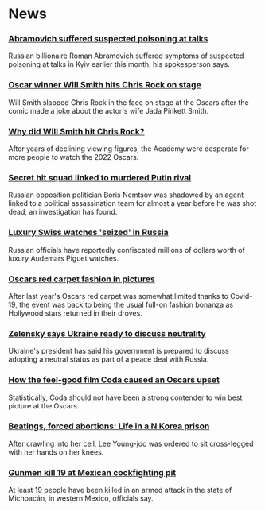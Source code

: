 # News
### [Abramovich suffered suspected poisoning at talks](https://www.bbc.com/news/world-europe-60904676)
Russian billionaire Roman Abramovich suffered symptoms of suspected poisoning at talks in Kyiv earlier this month, his spokesperson says.
### [Oscar winner Will Smith hits Chris Rock on stage](https://www.bbc.com/news/entertainment-arts-60897004)
Will Smith slapped Chris Rock in the face on stage at the Oscars after the comic made a joke about the actor's wife Jada Pinkett Smith.
### [Why did Will Smith hit Chris Rock?](https://www.bbc.com/news/entertainment-arts-60896604)
After years of declining viewing figures, the Academy were desperate for more people to watch the 2022 Oscars.
### [Secret hit squad linked to murdered Putin rival](https://www.bbc.com/news/world-europe-60878663)
Russian opposition politician Boris Nemtsov was shadowed by an agent linked to a political assassination team for almost a year before he was shot dead, an investigation has found.
### [Luxury Swiss watches 'seized' in Russia](https://www.bbc.com/news/world-europe-60900694)
Russian officials have reportedly confiscated millions of dollars worth of luxury Audemars Piguet watches.
### [Oscars red carpet fashion in pictures](https://www.bbc.com/news/entertainment-arts-60896370)
After last year's Oscars red carpet was somewhat limited thanks to Covid-19, the event was back to being the usual full-on fashion bonanza as Hollywood stars returned in their droves.
### [Zelensky says Ukraine ready to discuss neutrality](https://www.bbc.com/news/world-europe-60901024)
Ukraine's president has said his government is prepared to discuss adopting a neutral status as part of a peace deal with Russia.  
### [How the feel-good film Coda caused an Oscars upset](https://www.bbc.com/news/entertainment-arts-60825096)
Statistically, Coda should not have been a strong contender to win best picture at the Oscars.
### [Beatings, forced abortions: Life in a N Korea prison](https://www.bbc.com/news/world-asia-60870739)
After crawling into her cell, Lee Young-joo was ordered to sit cross-legged with her hands on her knees. 
### [Gunmen kill 19 at Mexican cockfighting pit](https://www.bbc.com/news/world-latin-america-60900854)
At least 19 people have been killed in an armed attack in the state of Michoacán, in western Mexico, officials say.
